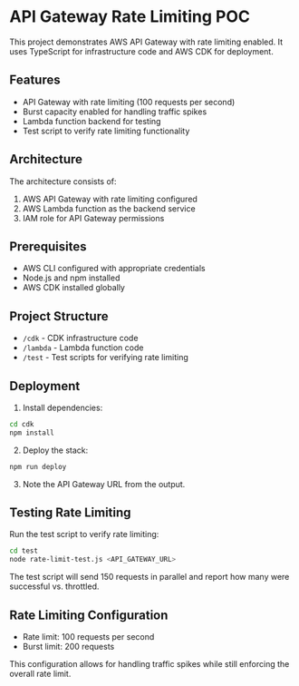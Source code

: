# API Gateway Rate Limiting POC

This project demonstrates AWS API Gateway with rate limiting enabled. It uses TypeScript for infrastructure code and AWS CDK for deployment.

## Features

- API Gateway with rate limiting (100 requests per second)
- Burst capacity enabled for handling traffic spikes
- Lambda function backend for testing
- Test script to verify rate limiting functionality

## Architecture

The architecture consists of:

1. AWS API Gateway with rate limiting configured
2. AWS Lambda function as the backend service
3. IAM role for API Gateway permissions

## Prerequisites

- AWS CLI configured with appropriate credentials
- Node.js and npm installed
- AWS CDK installed globally

## Project Structure

- `/cdk` - CDK infrastructure code
- `/lambda` - Lambda function code
- `/test` - Test scripts for verifying rate limiting

## Deployment

1. Install dependencies:

```bash
cd cdk
npm install
```

2. Deploy the stack:

```bash
npm run deploy
```

3. Note the API Gateway URL from the output.

## Testing Rate Limiting

Run the test script to verify rate limiting:

```bash
cd test
node rate-limit-test.js <API_GATEWAY_URL>
```

The test script will send 150 requests in parallel and report how many were successful vs. throttled.

## Rate Limiting Configuration

- Rate limit: 100 requests per second
- Burst limit: 200 requests

This configuration allows for handling traffic spikes while still enforcing the overall rate limit.
